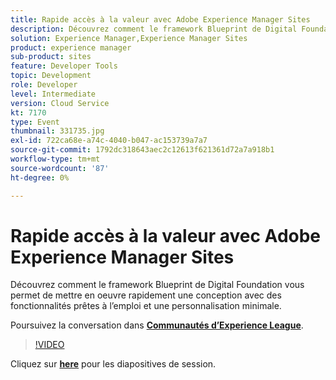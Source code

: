 ```yaml
---
title: Rapide accès à la valeur avec Adobe Experience Manager Sites
description: Découvrez comment le framework Blueprint de Digital Foundation vous permet de mettre en oeuvre rapidement une conception avec des fonctionnalités prêtes à l’emploi et une personnalisation minimale. Cette session a été diffusée dans le cadre d’un événement de contenu Adobe Developers Live.
solution: Experience Manager,Experience Manager Sites
product: experience manager
sub-product: sites
feature: Developer Tools
topic: Development
role: Developer
level: Intermediate
version: Cloud Service
kt: 7170
type: Event
thumbnail: 331735.jpg
exl-id: 722ca68e-a74c-4040-b047-ac153739a7a7
source-git-commit: 1792dc318643aec2c12613f621361d72a7a918b1
workflow-type: tm+mt
source-wordcount: '87'
ht-degree: 0%

---
```


# Rapide accès à la valeur avec Adobe Experience Manager Sites

Découvrez comment le framework Blueprint de Digital Foundation vous permet de mettre en oeuvre rapidement une conception avec des fonctionnalités prêtes à l’emploi et une personnalisation minimale.

Poursuivez la conversation dans **[Communautés d’Experience League](https://adobe.ly/36Yd3v6)**.

>[!VIDEO](https://video.tv.adobe.com/v/331735/?quality=12&learn=on&hidetitle=true)

Cliquez sur **[here](/help/adobe-developers-live/assets/time-to-value-aem-sites.pdf)** pour les diapositives de session.
